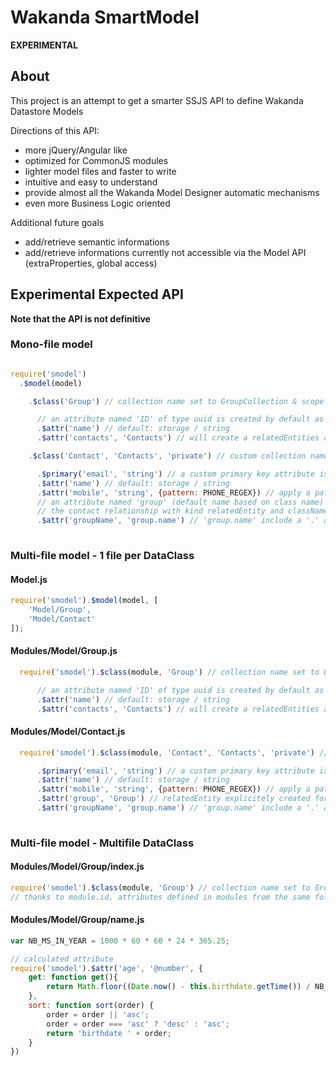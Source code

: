 # Wakanda SmartModel

**EXPERIMENTAL**

## About

This project is an attempt to get a smarter SSJS API to define Wakanda Datastore Models

Directions of this API:

* more jQuery/Angular like
* optimized for CommonJS modules
* lighter model files and faster to write
* intuitive and easy to understand
* provide almost all the Wakanda Model Designer automatic mechanisms
* even more Business Logic oriented

Additional future goals

* add/retrieve semantic informations
* add/retrieve informations currently not accessible via the Model API (extraProperties, global access)

## Experimental Expected API

**Note that the API is not definitive**

### Mono-file model

```javascript

require('smodel')
  .$model(model)

    .$class('Group') // collection name set to GroupCollection & scope to public

      // an attribute named 'ID' of type uuid is created by default as primary key
      .$attr('name') // default: storage / string
      .$attr('contacts', 'Contacts') // will create a relatedEntities attribute once Contacts is found

    .$class('Contact', 'Contacts', 'private') // custom collection name & scope private

      .$primary('email', 'string') // a custom primary key attribute is created
      .$attr('name') // default: storage / string
      .$attr('mobile', 'string', {pattern: PHONE_REGEX}) // apply a pattern for expected values
      // an attribute named 'group' (default name based on class name) as automatically been created by 
      // the contact relationship with kind relatedEntity and className Group
      .$attr('groupName', 'group.name') // 'group.name' include a '.' and start by an attribute name -> alias
 
```


### Multi-file model - 1 file per DataClass

#### Model.js
```javascript
require('smodel').$model(model, [
    'Model/Group',
    'Model/Contact'
]);

```

#### Modules/Model/Group.js

```javascript
  require('smodel').$class(module, 'Group') // collection name set to GroupCollection & scope to public

      // an attribute named 'ID' of type uuid is created by default as primary key
      .$attr('name') // default: storage / string
      .$attr('contacts', 'Contacts') // will create a relatedEntities attribute once Contacts is found
```

#### Modules/Model/Contact.js

```javascript
  require('smodel').$class(module, 'Contact', 'Contacts', 'private') // custom collection name & scope private

      .$primary('email', 'string') // a custom primary key attribute is created
      .$attr('name') // default: storage / string
      .$attr('mobile', 'string', {pattern: PHONE_REGEX}) // apply a pattern for expected values
      .$attr('group', 'Group') // relatedEntity explicitely created for better understanding
      .$attr('groupName', 'group.name') // 'group.name' include a '.' and start by an attribute name -> alias
 
```

### Multi-file model - Multifile DataClass 


#### Modules/Model/Group/index.js
```javascript
require('smodel').$class(module, 'Group') // collection name set to GroupCollection & scope to public
// thanks to module.id, attributes defined in modules from the same folder are assigned to the dataClass
```
#### Modules/Model/Group/name.js
```javascript
var NB_MS_IN_YEAR = 1000 * 60 * 60 * 24 * 365.25;

// calculated attribute
require('smodel').$attr('age', '@number', {
    get: function get(){
        return Math.floor((Date.now() - this.birthdate.getTime()) / NB_MS_IN_YEAR);
    },
    sort: function sort(order) {
        order = order || 'asc';
        order = order === 'asc' ? 'desc' : 'asc';
        return 'birthdate ' + order;
    }
}) 
